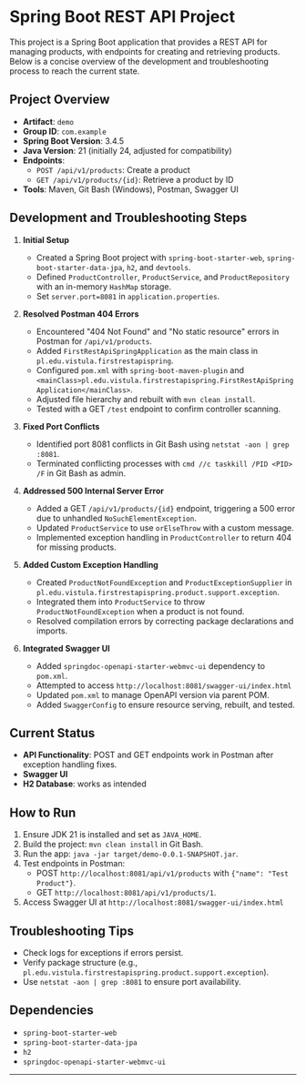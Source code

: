 # Spring Boot REST API Project

This project is a Spring Boot application that provides a REST API for managing products, with endpoints for creating and retrieving products. Below is a concise overview of the development and troubleshooting process to reach the current state.

## Project Overview
- **Artifact**: `demo`
- **Group ID**: `com.example`
- **Spring Boot Version**: 3.4.5
- **Java Version**: 21 (initially 24, adjusted for compatibility)
- **Endpoints**:
  - `POST /api/v1/products`: Create a product
  - `GET /api/v1/products/{id}`: Retrieve a product by ID
- **Tools**: Maven, Git Bash (Windows), Postman, Swagger UI

## Development and Troubleshooting Steps

1. **Initial Setup**
   - Created a Spring Boot project with `spring-boot-starter-web`, `spring-boot-starter-data-jpa`, `h2`, and `devtools`.
   - Defined `ProductController`, `ProductService`, and `ProductRepository` with an in-memory `HashMap` storage.
   - Set `server.port=8081` in `application.properties`.

2. **Resolved Postman 404 Errors**
   - Encountered "404 Not Found" and "No static resource" errors in Postman for `/api/v1/products`.
   - Added `FirstRestApiSpringApplication` as the main class in `pl.edu.vistula.firstrestapispring`.
   - Configured `pom.xml` with `spring-boot-maven-plugin` and `<mainClass>pl.edu.vistula.firstrestapispring.FirstRestApiSpringApplication</mainClass>`.
   - Adjusted file hierarchy and rebuilt with `mvn clean install`.
   - Tested with a GET `/test` endpoint to confirm controller scanning.

3. **Fixed Port Conflicts**
   - Identified port 8081 conflicts in Git Bash using `netstat -aon | grep :8081`.
   - Terminated conflicting processes with `cmd //c taskkill /PID <PID> /F` in Git Bash as admin.

4. **Addressed 500 Internal Server Error**
   - Added a GET `/api/v1/products/{id}` endpoint, triggering a 500 error due to unhandled `NoSuchElementException`.
   - Updated `ProductService` to use `orElseThrow` with a custom message.
   - Implemented exception handling in `ProductController` to return 404 for missing products.

5. **Added Custom Exception Handling**
   - Created `ProductNotFoundException` and `ProductExceptionSupplier` in `pl.edu.vistula.firstrestapispring.product.support.exception`.
   - Integrated them into `ProductService` to throw `ProductNotFoundException` when a product is not found.
   - Resolved compilation errors by correcting package declarations and imports.

6. **Integrated Swagger UI**
   - Added `springdoc-openapi-starter-webmvc-ui` dependency to `pom.xml`.
   - Attempted to access `http://localhost:8081/swagger-ui/index.html`
   - Updated `pom.xml` to manage OpenAPI version via parent POM.
   - Added `SwaggerConfig` to ensure resource serving, rebuilt, and tested.

## Current Status
- **API Functionality**: POST and GET endpoints work in Postman after exception handling fixes.
- **Swagger UI**
- **H2 Database**: works as intended

## How to Run
1. Ensure JDK 21 is installed and set as `JAVA_HOME`.
2. Build the project: `mvn clean install` in Git Bash.
3. Run the app: `java -jar target/demo-0.0.1-SNAPSHOT.jar`.
4. Test endpoints in Postman:
   - POST `http://localhost:8081/api/v1/products` with `{"name": "Test Product"}`.
   - GET `http://localhost:8081/api/v1/products/1`.
5. Access Swagger UI at `http://localhost:8081/swagger-ui/index.html` 

## Troubleshooting Tips
- Check logs for exceptions if errors persist.
- Verify package structure (e.g., `pl.edu.vistula.firstrestapispring.product.support.exception`).
- Use `netstat -aon | grep :8081` to ensure port availability.

## Dependencies
- `spring-boot-starter-web`
- `spring-boot-starter-data-jpa`
- `h2`
- `springdoc-openapi-starter-webmvc-ui`

---
